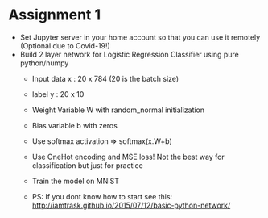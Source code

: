 # Assignment 1
* Set Jupyter server in your home account so that you can use it remotely (Optional due to Covid-19!)
* Build 2 layer network for Logistic Regression Classifier using pure python/numpy
  * Input data x : 20 x 784 (20 is the batch size)
  * label y : 20 x 10

  * Weight Variable W with random_normal initialization

  * Bias variable b with zeros

  * Use softmax activation => softmax(x.W+b)

  * Use OneHot encoding and MSE loss! Not the best way for classification but just for practice

  * Train the model on MNIST

  * PS: If you dont know how to start see this: http://iamtrask.github.io/2015/07/12/basic-python-network/
